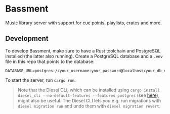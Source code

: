 # Bassment

Music library server with support for cue points, playlists, crates and more.

## Development

To develop Bassment, make sure to have a Rust toolchain and PostgreSQL installed (the latter also running). Create a PostgreSQL database and a `.env` file in this repo that points to the database:

```
DATABASE_URL=postgres://your_username:your_password@localhost/your_db_name
```

To start the server, run `cargo run`.

> Note that the Diesel CLI, which can be installed using `cargo install diesel_cli --no-default-features --features postgres` (see [here](https://diesel.rs/guides/getting-started)), might also be useful. The Diesel CLI lets you e.g. run migrations with `diesel migration run` and undo them with `diesel migration revert`.
